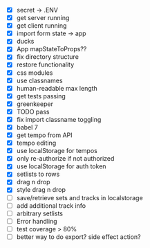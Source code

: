- [x] secret -> .ENV
- [x] get server running
- [x] get client running
- [x] import form state -> app
- [x] ducks
- [x] App mapStateToProps??
- [x] fix directory structure
- [x] restore functionality
- [x] css modules
- [x] use classnames
- [x] human-readable max length
- [x] get tests passing
- [x] greenkeeper
- [x] TODO pass
- [x] fix import classname toggling
- [x] babel 7
- [x] get tempo from API
- [x] tempo editing
- [x] use localStorage for tempos
- [x] only re-authorize if not authorized
- [x] use localStorage for auth token
- [x] setlists to rows
- [x] drag n drop
- [x] style drag n drop
- [ ] save/retrieve sets and tracks in localstorage
- [ ] add additional track info
- [ ] arbitrary setlists
- [ ] Error handling
- [ ] test coverage > 80%
- [ ] better way to do export? side effect action?
